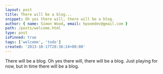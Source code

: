 ```yaml
---
layout: post
title: There will be a blog...
snippet: Oh yes there will, there will be a blog.
author: { name: Simon Wood, email: hpoomdev@gmail.com }
path: /posts/welcome.html
type: post
isPinned: true
tags: ['welcome', 'todo']
created: '2013-10-17T20:36:24+00:00'
---
```


There will be a blog. Oh yes there will, there will be a blog.
Just playing for now, but in time there will be a blog.
